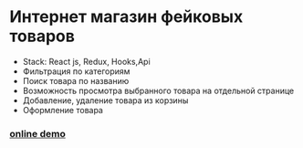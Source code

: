 # Интернет магазин фейковых товаров
- Stack: React js, Redux, Hooks,Api
- Фильтрация по категориям
- Поиск товара по названию
- Возможность просмотра выбранного товара на отдельной странице
- Добавление, удаление товара из корзины
- Оформление товара
### [online demo](https://quizzical-kalam-d52dab.netlify.app/)
